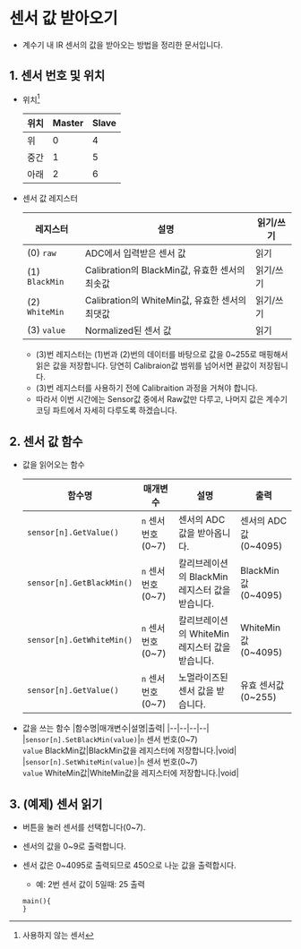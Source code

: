 # 센서 값 받아오기

- 계수기 내 IR 센서의 값을 받아오는 방법을 정리한 문서입니다.

## 1. 센서 번호 및 위치

- 위치[^3번과7번]

  |위치|Master|Slave|
  |--|--|--|
  |위|0|4|
  |중간|1|5|
  |아래|2|6|

- 센서 값 레지스터

  |레지스터|설명|읽기/쓰기|
  |--|--|--|
  |(0) `raw`|ADC에서 입력받은 센서 값|읽기|
  |(1) `BlackMin`|Calibration의 BlackMin값, 유효한 센서의 최솟값|읽기/쓰기|
  |(2) `WhiteMin`|Calibration의 WhiteMin값, 유효한 센서의 최댓값|읽기/쓰기|
  |(3) `value`|Normalized된 센서 값|읽기|

  - (3)번 레지스터는 (1)번과 (2)번의 데이터를 바탕으로 값을 0~255로 매핑해서 읽은 값을 저장합니다. 당연히 Calibraion값 범위를 넘어서면 끝값이 저장됩니다.
  - (3)번 레지스터를 사용하기 전에 Calibraition 과정을 거쳐야 합니다.
  - 따라서 이번 시간에는 Sensor값 중에서 Raw값만 다루고, 나머지 값은 계수기 코딩 파트에서 자세히 다루도록 하겠습니다.
 
## 2. 센서 값 함수

- 값을 읽어오는 함수

  |함수명|매개변수|설명|출력|
  |--|--|--|--|
  |`sensor[n].GetValue()`|`n` 센서 번호(0~7)|센서의 ADC 값을 받아옵니다.|센서의 ADC 값(0~4095)|
  |`sensor[n].GetBlackMin()`|`n` 센서 번호(0~7)|칼리브레이션의 BlackMin 레지스터 값을 받습니다.|BlackMin값(0~4095)|
  |`sensor[n].GetWhiteMin()`|`n` 센서 번호(0~7)|칼리브레이션의 WhiteMin 레지스터 값을 받습니다.|WhiteMin값(0~4095)|
  |`sensor[n].GetValue()`|`n` 센서 번호(0~7)|노멀라이즈된 센서 값을 받습니다.|유효 센서값(0~255)|

- 값을 쓰는 함수
  |함수명|매개변수|설명|출력|
  |--|--|--|--|
  |`sensor[n].SetBlackMin(value)`|`n` 센서 번호(0~7)<br>`value` BlackMin값|BlackMin값을 레지스터에 저장합니다.|void|
  |`sensor[n].SetWhiteMin(value)`|`n` 센서 번호(0~7)<br>`value` WhiteMin값|WhiteMin값을 레지스터에 저장합니다.|void|

## 3. (예제) 센서 읽기

- 버튼을 눌러 센서를 선택합니다(0~7).
- 센서의 값을 0~9로 출력합니다.
- 센서 값은 0~4095로 출력되므로 450으로 나눈 값을 출력합시다.
  - 예: 2번 센서 값이 5일때: 25 출력

  ```
  main(){
  }
  ```

[^3번과7번]: 사용하지 않는 센서
